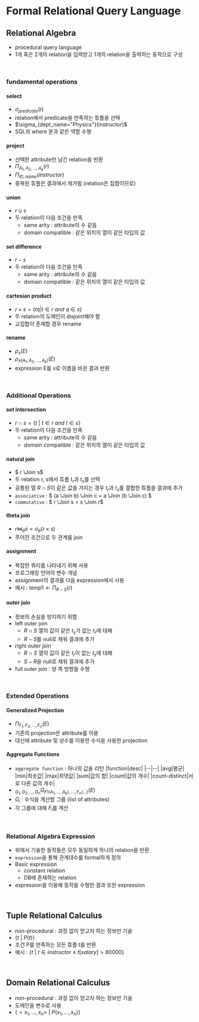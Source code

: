# Formal Relational Query Language

## Relational Algebra
* procedural query language
* 1개 혹은 2개의 relation을 입력받고 1개의 relation을 출력하는 동작으로 구성
<!-- * `relational algebra expression`
    * 각 동작이 같은 형식(1개의 관계)을 출력
    * 여러 동작을 결합하기 용이
    * expression의 결과를 다음 expression에 사용 -->

<br/>

### fundamental operations
#### select
* $\sigma_{predicate}(r)$
* relation에서 predicate을 만족하는 튜플을 선택
* $\sigma_{dept_name="Physics"}(instructor)$
* SQL의 where 문과 같은 역할 수행

#### project
* 선택한 attribute만 남긴 relation을 반환
* $\Pi_{A_1,A_2,...,A_k}(r)$
* $\Pi_{ID, name}(instructor)$
* 중복된 튜플은 결과에서 제거됨 (relation은 집합이므로)

#### union
* $r \cup s$
* 두 relation이 다음 조건을 만족
    * same arity : attribute의 수 같음
    * domain compatible : 같은 위치의 열이 같은 타입의 값

#### set difference
* $r - s$
* 두 relation이 다음 조건을 만족
    * same arity : attribute의 수 같음
    * domain compatible : 같은 위치의 열이 같은 타입의 값

#### cartesian product
* $r \times s = \{tq | t \in r \ and \ q \in s \}$
* 두 relation의 도메인이 disjoint해야 함
* 교집합이 존재할 경우 rename

#### rename
* $\rho_x(E)$
* $\rho_{x(A_1,A_2,...,A_k)}(E)$
* expression E를 x로 이름을 바꾼 결과 반환

<br/>

### Additional Operations
#### set intersection
* $r \cap s = \{ t\ |\ t \in r \ and \ t \in s \}$
* 두 relation이 다음 조건을 만족
    * same arity : attribute의 수 같음
    * domain compatible : 같은 위치의 열이 같은 타입의 값

#### natural join
* $ r \Join s$
* 두 relation r, s에서 튜플 $t_r$과  $t_s$를 선택
* 공통된 열 $R \cap S$이 같은 값을 가지는 경우 $t_r$과 $t_s$를 결합한 튜플을 결과에 추가
* `associative` : $ (a \Join b) \Join c = a \Join (b \Join c) $
* `commutative` : $ r \Join s = s \Join r$

#### theta join
* $r \Join_{\theta} s = \sigma_{\theta}(r \times s)$
* 주어진 조건으로 두 관계를 join

#### assignment
* 복잡한 쿼리를 나타내기 위해 사용
* 프로그래밍 언어의 변수 개념
* assignment의 결과를 다음 expression에서 사용
* 예시 : $temp1 \leftarrow \Pi_{R-S}(r)$

#### outer join
* 정보의 손실을 방지하기 위함
* left outer join
    * $R \cap S$ 열의 값이 같은 $t_s$가 없는  $t_r$에 대해
    * $R - S$를 null로 채워 결과에 추가
* right outer join
    * $R \cap S$ 열의 값이 같은 $t_r$이 없는  $t_s$에 대해
    * $S - R$을 null로 채워 결과에 추가
* full outer join : 양 쪽 방향을 수행

<br/>

### Extended Operations
#### Generalized Projection
* $\Pi_{F_1,F_2,...,F_n}(E)$
* 기존의 projection은 attribute를 이용
* 대신에 attribute 및 상수를 이용한 수식을 사용한 projection

#### Aggregate Functions
* `aggregate function` : 하나의 값을 리턴
    |function|desc|
    |--|--|
    |avg|평균|
    |min|최솟값|
    |max|최댓값|
    |sum|값의 합|
    |count|값의 개수|
    |count-distinct|서로 다른 값의 개수|
* $_{G_1,G_2,...,G_n}G_{F1(A_1,...,A_k),...,F_n(...)}(E)$
* $G_i$ : 수식을 계산할 그룹 (list of attributes)
* 각 그룹에 대해 $F_i$를 계산

<br/>

### Relational Algebra Expression
* 위에서 기술한 동작들은 모두 동일하게 하나의 relation을 반환
* `expression`을 통해 관계대수를 formal하게 정의
* Basic expression
    * constant relation
    * DB에 존재하는 relation
* expression을 이용해 동작을 수행한 결과 또한 expression

<br/>

## Tuple Relational Calculus
* non-procedural : 과정 없이 얻고자 하는 정보만 기술
* $\{ t \ | \ P(t) \}$
* 조건 P를 만족하는 모든 튜플 t를 반환
* 예시 : $\{ t \ | \ t \in instructor \wedge t[salary] \gt 80000\}$

<br/>

## Domain Relational Calculus
* non-procedural : 과정 없이 얻고자 하는 정보만 기술
* 도메인을 변수로 사용
* $\{ <x_1, ..., x_n> \ | \ P(x_1,...,x_n) \}$